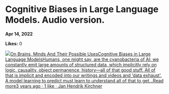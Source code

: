# Cognitive Biases in Large Language Models. Audio version.

**Apr 14, 2022**

**Likes:** 0

[![](https://substackcdn.com/image/fetch/w_56,c_limit,f_auto,q_auto:good,fl_progressive:steep/https%3A%2F%2Fbucketeer-e05bbc84-baa3-437e-9518-adb32be77984.s3.amazonaws.com%2Fpublic%2Fimages%2F3c853a3b-98b1-478d-b392-7c3bd57af339_1280x1280.png)On Brains, Minds And Their Possible UsesCognitive Biases in Large Language ModelsHumans, one might say, are the cyanobacteria of AI: we constantly emit large amounts of structured data, which implicitly rely on logic, causality, object permanence, history—all of that good stuff. All of that is implicit and encoded into our writings and videos and ‘data exhaust’. A model learning to predict must learn to understand all of that to get…Read more3 years ago · 1 like · Jan Hendrik Kirchner](https://universalprior.substack.com/p/cognitive-biases-in-large-language?utm_source=substack&utm_campaign=post_embed&utm_medium=web)
